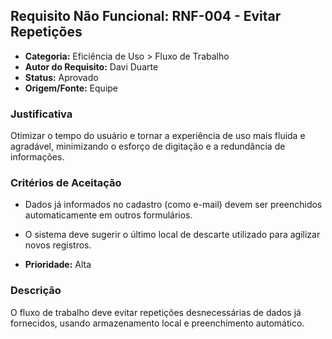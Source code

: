 ## Requisito Não Funcional: RNF-004 - Evitar Repetições

- **Categoria:** Eficiência de Uso > Fluxo de Trabalho
- **Autor do Requisito:** Davi Duarte
- **Status:** Aprovado
- **Origem/Fonte:** Equipe

### Justificativa

Otimizar o tempo do usuário e tornar a experiência de uso mais fluida e agradável, minimizando o esforço de digitação e a redundância de informações.

### Critérios de Aceitação

- Dados já informados no cadastro (como e-mail) devem ser preenchidos automaticamente em outros formulários.
- O sistema deve sugerir o último local de descarte utilizado para agilizar novos registros.

- **Prioridade:** Alta

### Descrição

O fluxo de trabalho deve evitar repetições desnecessárias de dados já fornecidos, usando armazenamento local e preenchimento automático.
